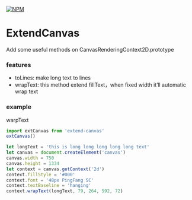 [![NPM](https://nodei.co/npm/extend-canvas.png?downloads=true&downloadRank=true&stars=true)](https://nodei.co/npm/extend-canvas/)

# ExtendCanvas

Add some useful methods on CanvasRenderingContext2D.prototype

### features
* toLines: make long text to lines
* wrapText:  this method extend fillText，when fixed width it’ll automatic wrap text

### example
warpText

```javascript
import extCanvas from 'extend-canvas'
extCanvas()

let longText = 'this is long long long long long text'
let canvas = document.createElement('canvas')
canvas.width = 750
canvas.height = 1334
let context = canvas.getContext('2d')
context.fillStyle = '#000'
context.font = '48px PingFang SC'
context.textBaseline = 'hanging'
context.wrapText(longText, 79, 264, 592, 72)
```